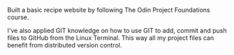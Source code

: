 Built a basic recipe website by following The Odin Project Foundations course.

I've also applied GIT knowledge on how to use GIT to add, commit and push files to GitHub from the Linux Terminal.
This way all my project files can benefit from distributed version control.